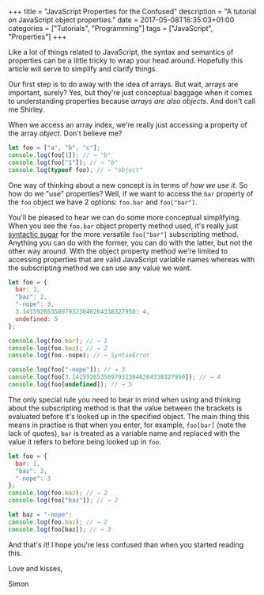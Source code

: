 +++
title = "JavaScript Properties for the Confused"
description = "A tutorial on JavaScript object properties."
date = 2017-05-08T16:35:03+01:00
categories = ["Tutorials", "Programming"]
tags = ["JavaScript", "Properties"]
+++

Like a lot of things related to JavaScript, the syntax and semantics of
properties can be a little tricky to wrap your head around. Hopefully
this article will serve to simplify and clarify things.

Our first step is to do away with the idea of arrays. But wait, arrays
are important, surely? Yes, but they're just conceptual baggage when it
comes to understanding properties because _arrays are also objects_.
And don't call me Shirley.

When we access an array index, we're really just accessing a property
of the array _object_. Don't believe me?

```javascript
let foo = ["a", "b", "c"];
console.log(foo[1]); // → "b"
console.log(foo["1"]); // → "b"
console.log(typeof foo); // → "object"
```

One way of thinking about a new concept is in terms of _how we use it_.
So how do we "use" properties? Well, if we want to access the `bar`
property of the `foo` object we have 2 options: `foo.bar` and
`foo["bar"]`.

You'll be pleased to hear we can do some more conceptual simplifying.
When you see the `foo.bar` object property method used, it's really just
[syntactic sugar](https://en.wikipedia.org/wiki/Syntactic_sugar) for
the more versatile `foo["bar"]` subscripting method. Anything you can
do with the former, you can do with the latter, but not the other way
around. With the object property method we're limited to accessing
properties that are valid JavaScript variable names whereas with the
subscripting method we can use any value we want.

```javascript
let foo = {
  bar: 1,
  "baz": 2,
  "-nope": 3,
  3.14159265358979323846264338327950: 4,
  undefined: 5
};

console.log(foo.bar); // → 1
console.log(foo.baz); // → 2
console.log(foo.-nope); // → SyntaxError

console.log(foo["-nope"]); // → 3
console.log(foo[3.14159265358979323846264338327950]); // → 4
console.log(foo[undefined]); // → 5
```

The only special rule you need to bear in mind when using and thinking
about the subscripting method is that the value between the brackets
is evaluated before it's looked up in the specified object. The main
thing this means in practise is that when you enter, for example,
`foo[bar]` (note the lack of quotes), `bar` is treated as a variable
name and replaced with the value it refers to before being looked up
in `foo`.

```javascript
let foo = {
  bar: 1,
  "baz": 2,
  "-nope": 3
};
console.log(foo.baz); // → 2
console.log(foo["baz"]); // → 2

let baz = "-nope";
console.log(foo.baz); // → 2
console.log(foo[baz]); // → 3
```

And that's it! I hope you're less confused than when you started reading
this.

Love and kisses,

Simon
